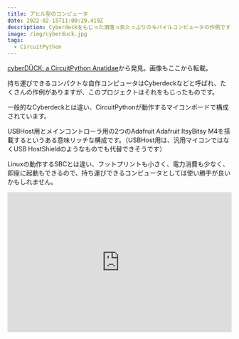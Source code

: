 ```yaml
---
title: アヒル型のコンピュータ
date: 2022-02-15T11:00:29.419Z
description: Cyberdeckをもじった洒落っ気たっぷりのモバイルコンピュータの作例です
image: /img/cyberduck.jpg
tags:
  - CircuitPython
---
```

[cyberDÛCK: a CircuitPython Anatidae](https://hackaday.io/project/171269-cyberdck-a-circuitpython-anatidae)から発見。画像もここから転載。

持ち運びできるコンパクトな自作コンピュータはCyberdeckなどと呼ばれ、たくさんの作例がありますが、このプロジェクトはそれをもじったものです。

一般的なCyberdeckとは違い、CircuitPythonが動作するマイコンボードで構成されています。

USBHost用とメインコントローラ用の2つのAdafruit Adafruit ItsyBitsy M4を搭載するというある意味リッチな構成です。（USBHost用は、汎用マイコンではなくUSB HostShieldのようなものでも代替できそうです）

Linuxの動作するSBCとは違い、フットプリントも小さく、電力消費も少なく、即座に起動もできるので、持ち運びできるコンピュータとしては使い勝手が良いかもしれません。

<iframe width="100%" height="315" src="https://www.youtube.com/embed/bv5wRY0CV68" title="YouTube video player" frameborder="0" allow="accelerometer; autoplay; clipboard-write; encrypted-media; gyroscope; picture-in-picture" allowfullscreen></iframe>
